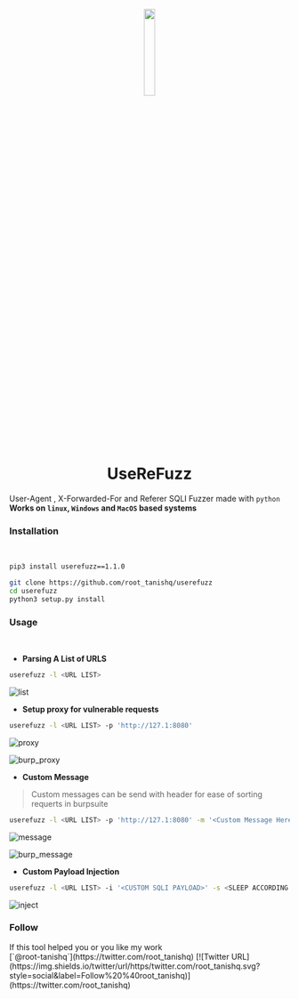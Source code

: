 <p align="center">
<img src="https://github.com/root-tanishq/userefuzz/blob/main/images/logo.png" width=20%>
</p>
<h1 align="center">
<b>UseReFuzz</b>
</h1>

User-Agent , X-Forwarded-For and Referer SQLI Fuzzer made with `python`<br/>
**Works on `linux`, `Windows` and `MacOS` based systems**
<h3><b>Installation</b></h3><br/>

```sh
pip3 install userefuzz==1.1.0
```

```sh
git clone https://github.com/root_tanishq/userefuzz
cd userefuzz
python3 setup.py install
```
<h3><b>Usage</b></h3><br/>

- **Parsing A List of URLS**

```sh
userefuzz -l <URL LIST>
```
![list](https://github.com/root-tanishq/userefuzz/blob/main/images/parse_a_list.png)<br />

- **Setup proxy for vulnerable requests**

```sh
userefuzz -l <URL LIST> -p 'http://127.1:8080'
```
![proxy](https://github.com/root-tanishq/userefuzz/blob/main/images/proxy_setup.png)<br />

![burp_proxy](https://github.com/root-tanishq/userefuzz/blob/main/images/proxy_setup_burp.png)<br />

- **Custom Message**

> Custom messages can be send with header for ease of sorting requerts in burpsuite

```sh
userefuzz -l <URL LIST> -p 'http://127.1:8080' -m '<Custom Message Here>'
```

![message](https://github.com/root-tanishq/userefuzz/blob/main/images/custom_message.png)<br />

![burp_message](https://github.com/root-tanishq/userefuzz/blob/main/images/custom_message_burp.png)<br />

- **Custom Payload Injection**

```sh
userefuzz -l <URL LIST> -i '<CUSTOM SQLI PAYLOAD>' -s <SLEEP ACCORDING TO PAYLOAD>
```

![inject](https://github.com/root-tanishq/userefuzz/blob/main/images/custom_inject.png)<br />

<h3><b>Follow</b></h3>
If this tool helped you or you like my work<br/>
[`@root-tanishq`](https://twitter.com/root_tanishq)
[![Twitter URL](https://img.shields.io/twitter/url/https/twitter.com/root_tanishq.svg?style=social&label=Follow%20%40root_tanishq)](https://twitter.com/root_tanishq)
